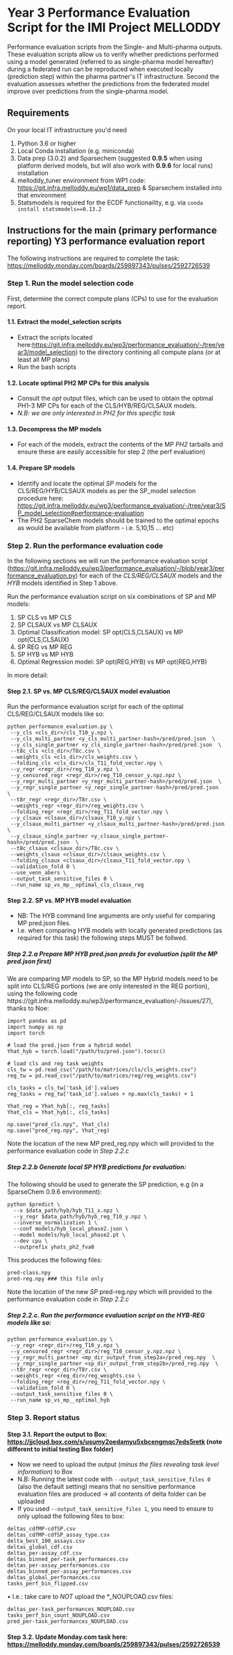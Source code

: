 # Year 3 Performance Evaluation Script for the IMI Project MELLODDY

Performance evaluation scripts from the Single- and Multi-pharma outputs.
These evaluation scripts allow us to verify whether predictions performed using a model generated (referred to as single-pharma model hereafter) during a federated run can be reproduced when executed locally (prediction step) within the pharma partner's IT infrastructure. 
Second the evaluation assesses whether the predictions from the federated model improve over predictions from the single-pharma model.

## Requirements
On your local IT infrastructure you'd need 

1. Python 3.6 or higher
2. Local Conda installation (e.g. miniconda)
3. Data prep (3.0.2) and Sparsechem (suggested **0.9.5** when using platform derived models, but will also work with **0.9.6** for local runs) installation
4. melloddy_tuner environment from WP1 code: https://git.infra.melloddy.eu/wp1/data_prep & Sparsechem installed into that environment
5. Statsmodels is required for the ECDF functionaility, e.g. via `conda install statsmodels==0.13.2`

## Instructions for the main (primary performance reporting) Y3 performance evaluation report

The following instructions are required to complete the task: https://melloddy.monday.com/boards/259897343/pulses/2592726539 

### Step 1. Run the model selection code

First, determine the correct compute plans (CPs) to use for the evaluation report.

#### 1.1. Extract the model_selection scripts

* Extract the scripts located here:https://git.infra.melloddy.eu/wp3/performance_evaluation/-/tree/year3/model_selection) to the directory contining all compute plans (or at least all *MP* plans)
* Run the bash scripts

#### 1.2. Locate optimal PH2 MP CPs for this analysis

* Consult the *opt* output files, which can be used to obtain the optimal PH1-3 MP CPs for each of the CLS/HYB/REG/CLSAUX models.
* *N.B: we are only interested in PH2 for this specific task*

#### 1.3. Decompress the MP models

* For each of the models, extract the contents of the MP *PH2* tarballs and ensure these are easily accessible for step 2 (the perf evaluation) 

#### 1.4. Prepare SP models

* Identify and locate the optimal *SP* models for the CLS/REG/HYB/CLSAUX models as per the SP_model selection procedure here: https://git.infra.melloddy.eu/wp3/performance_evaluation/-/tree/year3/SP_model_selection#performance-evaluation
* The PH2 SparseChem models should be trained to the optimal epochs as would be available from platform - i.e. 5,10,15 ... etc)

### Step 2. Run the performance evaluation code

In the following sections we will run the performance evaluation script (https://git.infra.melloddy.eu/wp3/performance_evaluation/-/blob/year3/performance_evaluation.py) for each of the *CLS/REG/CLSAUX* models and the *HYB* models identified in Step 1 above. 

Run the performance evaluation script on six combinations of SP and MP models:
1. SP CLS vs MP CLS
2. SP CLSAUX vs MP CLSAUX
3. Optimal Classification model: SP opt(CLS,CLSAUX) vs MP opt(CLS,CLSAUX)
4. SP REG vs MP REG
5. SP HYB vs MP HYB
6. Optimal Regression model: SP opt(REG,HYB) vs MP opt(REG,HYB)

In more detail:

#### Step 2.1. SP vs. MP CLS/REG/CLSAUX model evaluation

Run the performance evaluation script for each of the optimal CLS/REG/CLSAUX models like so:

```
python performance_evaluation.py \
 --y_cls <cls_dir>/cls_T10_y.npz \
 --y_cls_multi_partner <y_cls_multi_partner-hash>/pred/pred.json  \
 --y_cls_single_partner <y_cls_single_partner-hash>/pred/pred.json  \
 --t8c_cls <cls_dir>/T8c.csv \
 --weights_cls <cls_dir>/cls_weights.csv \
 --folding_cls <cls_dir>/cls_T11_fold_vector.npy \
 --y_regr <regr_dir>/reg_T10_y.npz \
 --y_censored_regr <regr_dir>/reg_T10_censor_y.npz.npz \
 --y_regr_multi_partner <y_regr_multi_partner-hash>/pred/pred.json  \
 --y_regr_single_partner <y_regr_single_partner-hash>/pred/pred.json  \
 --t8r_regr <regr_dir>/T8r.csv \
 --weights_regr <regr_dir>/reg_weights.csv \
 --folding_regr <regr_dir>/reg_T11_fold_vector.npy \
 --y_clsaux <clsaux_dir>/clsaux_T10_y.npz \
 --y_clsaux_multi_partner <y_clsaux_multi_partner-hash>/pred/pred.json  \
 --y_clsaux_single_partner <y_clsaux_single_partner-hash>/pred/pred.json  \
 --t8c_clsaux <clsaux_dir>/T8c.csv \
 --weights_clsaux <clsaux_dir>/clsaux_weights.csv \
 --folding_clsaux <clsaux_dir>/clsaux_T11_fold_vector.npy \
 --validation_fold 0 \
 --use_venn_abers \
 --output_task_sensitive_files 0 \
 --run_name sp_vs_mp__optimal_cls_clsaux_reg
```

#### Step 2.2. SP vs. MP HYB model evaluation

* NB: The HYB command line arguments are only useful for comparing MP pred.json files. 
* I.e. when comparing HYB models with locally generated predictions (as required for this task) the following steps MUST be follwed.

##### Step 2.2.a Prepare MP HYB pred.json preds for evaluation (split the MP pred.json first)

We are comparing MP models to SP, so the MP Hybrid models need to be split into CLS/REG portions (we are only interested in the REG portion), using the following code https://(git.infra.melloddy.eu/wp3/performance_evaluation/-/issues/27), thanks to Noe:

```
import pandas as pd
import numpy as np
import torch

# load the pred.json from a hybrid model 
Yhat_hyb = torch.load("/path/to/pred.json").tocsc()

# load cls and reg task weights
cls_tw = pd.read_csv("/path/to/matrices/cls/cls_weights.csv")
reg_tw = pd.read_csv("/path/to/matrices/reg/reg_weights.csv")

cls_tasks = cls_tw['task_id'].values
reg_tasks = reg_tw['task_id'].values + np.max(cls_tasks) + 1
            
Yhat_reg = Yhat_hyb[:, reg_tasks]
Yhat_cls = Yhat_hyb[:, cls_tasks]

np.save("pred_cls.npy", Yhat_cls)
np.save("pred_reg.npy", Yhat_reg)
```

Note the location of the new *MP* pred_reg.npy which will provided to the performance evaluation code in *Step 2.2.c*

##### Step 2.2.b Generate local SP HYB predictions for evaluation:

The following should be used to generate the SP prediction, e.g (in a SparseChem 0.9.6 environment):

```
python $predict \
  --x $data_path/hyb/hyb_T11_x.npz \
  --y_regr $data_path/hyb/hyb_reg_T10_y.npz \
  --inverse_normalization 1 \
  --conf models/hyb_local_phase2.json \
  --model models/hyb_local_phase2.pt \
  --dev cpu \
  --outprefix yhats_ph2_fva0
```

This produces the following files:

```
pred-class.npy
pred-reg.npy ### this file only
```

Note the location of the new *SP* pred-reg.npy which will provided to the performance evaluation code in *Step 2.2.c*


##### Step 2.2.c. Run the performance evaluation script on the HYB-REG models like so:

```
python performance_evaluation.py \
 --y_regr <regr_dir>/reg_T10_y.npz \ 
 --y_censored_regr <regr_dir>/reg_T10_censor_y.npz.npz \
 --y_regr_multi_partner <mp_dir_output_from_step2a>/pred_reg.npy  \
 --y_regr_single_partner <sp_dir_output_from_step2b>/pred_reg.npy  \
 --t8r_regr <regr_dir>/T8r.csv \
 --weights_regr <reg_dir>/reg_weights.csv \
 --folding_regr <reg_dir>/reg_T11_fold_vector.npy \
 --validation_fold 0 \
 --output_task_sensitive_files 0 \
 --run_name sp_vs_mp__optimal_hyb
```

### Step 3. Report status

#### Step 3.1. Report the output to Box: https://jjcloud.box.com/s/usumy2oedamyu5xbcengmqc7eds5retk (note different to initial testing Box folder)

* Now we need to upload the output (*minus the files revealing task level information*) to Box
* N.B: Running the latest code with ```--output_task_sensitive_files 0``` (also the default setting) means that no sensitive performance evaluation files are produced -> all contents of delta folder can be uploaded
* If you used ```--output_task_sensitive_files 1```, you need to ensure to only upload the following files to box:  

```
deltas_cdfMP-cdfSP.csv
deltas_cdfMP-cdfSP_assay_type.csv
delta_best_100_assays.csv
deltas_global_cdf.csv
deltas_per-assay_cdf.csv
deltas_binned_per-task_performances.csv
deltas_per-assay_performances.csv
deltas_binned_per-assay_performances.csv
deltas_global_performances.csv
tasks_perf_bin_flipped.csv
```

• I.e.: take care to *NOT* upload the *_NOUPLOAD.csv files: 

```
deltas_per-task_performances_NOUPLOAD.csv
tasks_perf_bin_count_NOUPLOAD.csv
pred_per-task_performances_NOUPLOAD.csv
```


#### Step 3.2. Update Monday.com task here: https://melloddy.monday.com/boards/259897343/pulses/2592726539


